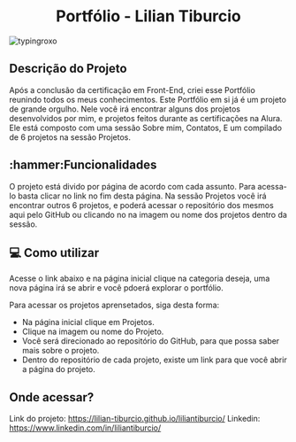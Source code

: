 <h1 align="center">Portfólio - Lilian Tiburcio</h1>

![typingroxo](https://user-images.githubusercontent.com/112278577/225162215-0bb85004-faf7-4f07-8dde-5d14c7536893.png)

<h2>Descrição do Projeto</h2>

<p> Após a conclusão da certificação em Front-End, criei esse Portfólio reunindo todos os meus conhecimentos. Este Portfólio em si já é um projeto de grande orgulho.
Nele você irá encontrar alguns dos projetos desenvolvidos por mim, e projetos feitos durante as certificações na Alura.
Ele está composto com uma sessão Sobre mim, Contatos, E um compilado de 6 projetos na sessão Projetos.</p>

<h2>:hammer:Funcionalidades</h2>
<p>O projeto está divido por página de acordo com cada assunto. Para acessa-lo basta clicar no link no fim desta página. Na sessão Projetos você irá encontrar outros 6 projetos, e poderá acessar o repositório dos mesmos aqui pelo GitHub ou clicando no na imagem ou nome dos projetos dentro da sessão.</p>

<h2> 💻 Como utilizar</h2>

<p>Acesse o link abaixo e na página inicial clique na categoria deseja, uma nova página irá se abrir e você pdoerá explorar o portfólio. 

Para acessar os projetos aprensetados, siga desta forma:

- Na página inicial clique em  Projetos.
- Clique na  imagem ou nome do Projeto.
- Você será direcionado ao repositório do GitHub, para que possa saber mais sobre o projeto.
- Dentro do repositório de cada projeto, existe um link para que você abrir a página do projeto.</p>


<h2>Onde acessar?</h2>

Link do projeto: https://lilian-tiburcio.github.io/liliantiburcio/
Linkedin: https://www.linkedin.com/in/liliantiburcio/

